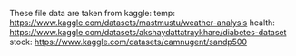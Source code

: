 These file data are taken from kaggle:
temp: https://www.kaggle.com/datasets/mastmustu/weather-analysis
health: https://www.kaggle.com/datasets/akshaydattatraykhare/diabetes-dataset
stock: https://www.kaggle.com/datasets/camnugent/sandp500
